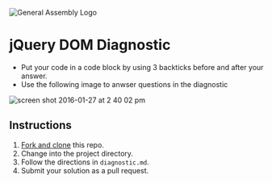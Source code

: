 ![General Assembly Logo](https://camo.githubusercontent.com/1a91b05b8f4d44b5bbfb83abac2b0996d8e26c92/687474703a2f2f692e696d6775722e636f6d2f6b6538555354712e706e67)

# jQuery DOM Diagnostic

- Put your code in a code block by using 3 backticks before and after your answer.
- Use the following image to anwser questions in the diagnostic

![screen shot 2016-01-27 at 2 40 02 pm](https://cloud.githubusercontent.com/assets/10408784/12626079/ca90ba0c-c504-11e5-8839-27b4f967f4ff.png)

## Instructions

1. [Fork and clone](https://github.com/ga-wdi-boston/meta/wiki/ForkAndClone) this repo.
2. Change into the project directory.
3. Follow the directions in `diagnostic.md`.
4. Submit your solution as a pull request.
